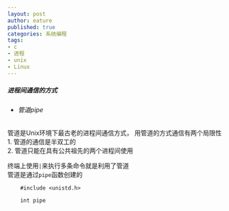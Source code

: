 ```yaml
---
layout: post
author: eature
published: true
categories: 系统编程
tags:
- c
- 进程
- unix
- Linux
---
```


##### 进程间通信的方式

* ###### 管道pipe

管道是Unix环境下最古老的进程间通信方式， 用管道的方式通信有两个局限性  
    1. 管道的通信是半双工的  
    2. 管道只能在具有公共祖先的两个进程间使用
    
终端上使用`|`来执行多条命令就是利用了管道  
管道是通过`pipe`函数创建的  
```
    #include <unistd.h>
    
    int pipe
```







